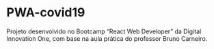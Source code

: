 # PWA-covid19
Projeto desenvolvido no Bootcamp “React Web Developer” da Digital Innovation One, com base na aula prática do professor Bruno Carneiro. 
